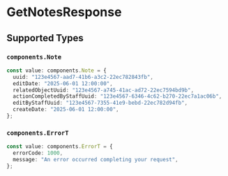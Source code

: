 # GetNotesResponse


## Supported Types

### `components.Note`

```typescript
const value: components.Note = {
  uuid: "123e4567-aad7-41b6-a3c2-22ec782843fb",
  editDate: "2025-06-01 12:00:00",
  relatedObjectUuid: "123e4567-a745-41ac-ad72-22ec7594bd9b",
  actionCompletedByStaffUuid: "123e4567-6346-4c62-b270-22ec7a1ac06b",
  editByStaffUuid: "123e4567-7355-41e9-bebd-22ec782d94fb",
  createDate: "2025-06-01 12:00:00",
};
```

### `components.ErrorT`

```typescript
const value: components.ErrorT = {
  errorCode: 1000,
  message: "An error occurred completing your request",
};
```

